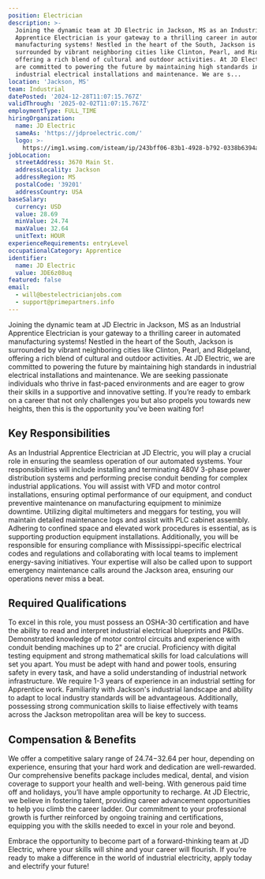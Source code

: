 ```yaml
---
position: Electrician
description: >-
  Joining the dynamic team at JD Electric in Jackson, MS as an Industrial
  Apprentice Electrician is your gateway to a thrilling career in automated
  manufacturing systems! Nestled in the heart of the South, Jackson is
  surrounded by vibrant neighboring cities like Clinton, Pearl, and Ridgeland,
  offering a rich blend of cultural and outdoor activities. At JD Electric, we
  are committed to powering the future by maintaining high standards in
  industrial electrical installations and maintenance. We are s...
location: 'Jackson, MS'
team: Industrial
datePosted: '2024-12-28T11:07:15.767Z'
validThrough: '2025-02-02T11:07:15.767Z'
employmentType: FULL_TIME
hiringOrganization:
  name: JD Electric
  sameAs: 'https://jdproelectric.com/'
  logo: >-
    https://img1.wsimg.com/isteam/ip/243bff06-83b1-4928-b792-0338b6394a0b/logo/f2643ee5-278f-40f6-b108-dfc392a3d6fa.png/:/rs=w:662,h:160,cg:true,m/cr=w:662,h:160/qt=q:95
jobLocation:
  streetAddress: 3670 Main St.
  addressLocality: Jackson
  addressRegion: MS
  postalCode: '39201'
  addressCountry: USA
baseSalary:
  currency: USD
  value: 28.69
  minValue: 24.74
  maxValue: 32.64
  unitText: HOUR
experienceRequirements: entryLevel
occupationalCategory: Apprentice
identifier:
  name: JD Electric
  value: JDE6z08uq
featured: false
email:
  - will@bestelectricianjobs.com
  - support@primepartners.info
---
```




Joining the dynamic team at JD Electric in Jackson, MS as an Industrial Apprentice Electrician is your gateway to a thrilling career in automated manufacturing systems! Nestled in the heart of the South, Jackson is surrounded by vibrant neighboring cities like Clinton, Pearl, and Ridgeland, offering a rich blend of cultural and outdoor activities. At JD Electric, we are committed to powering the future by maintaining high standards in industrial electrical installations and maintenance. We are seeking passionate individuals who thrive in fast-paced environments and are eager to grow their skills in a supportive and innovative setting. If you’re ready to embark on a career that not only challenges you but also propels you towards new heights, then this is the opportunity you’ve been waiting for!

## Key Responsibilities
As an Industrial Apprentice Electrician at JD Electric, you will play a crucial role in ensuring the seamless operation of our automated systems. Your responsibilities will include installing and terminating 480V 3-phase power distribution systems and performing precise conduit bending for complex industrial applications. You will assist with VFD and motor control installations, ensuring optimal performance of our equipment, and conduct preventive maintenance on manufacturing equipment to minimize downtime. Utilizing digital multimeters and meggars for testing, you will maintain detailed maintenance logs and assist with PLC cabinet assembly. Adhering to confined space and elevated work procedures is essential, as is supporting production equipment installations. Additionally, you will be responsible for ensuring compliance with Mississippi-specific electrical codes and regulations and collaborating with local teams to implement energy-saving initiatives. Your expertise will also be called upon to support emergency maintenance calls around the Jackson area, ensuring our operations never miss a beat.

## Required Qualifications
To excel in this role, you must possess an OSHA-30 certification and have the ability to read and interpret industrial electrical blueprints and P&IDs. Demonstrated knowledge of motor control circuits and experience with conduit bending machines up to 2" are crucial. Proficiency with digital testing equipment and strong mathematical skills for load calculations will set you apart. You must be adept with hand and power tools, ensuring safety in every task, and have a solid understanding of industrial network infrastructure. We require 1-3 years of experience in an industrial setting for Apprentice work. Familiarity with Jackson's industrial landscape and ability to adapt to local industry standards will be advantageous. Additionally, possessing strong communication skills to liaise effectively with teams across the Jackson metropolitan area will be key to success.

## Compensation & Benefits
We offer a competitive salary range of $24.74-$32.64 per hour, depending on experience, ensuring that your hard work and dedication are well-rewarded. Our comprehensive benefits package includes medical, dental, and vision coverage to support your health and well-being. With generous paid time off and holidays, you’ll have ample opportunity to recharge. At JD Electric, we believe in fostering talent, providing career advancement opportunities to help you climb the career ladder. Our commitment to your professional growth is further reinforced by ongoing training and certifications, equipping you with the skills needed to excel in your role and beyond.

Embrace the opportunity to become part of a forward-thinking team at JD Electric, where your skills will shine and your career will flourish. If you’re ready to make a difference in the world of industrial electricity, apply today and electrify your future!
